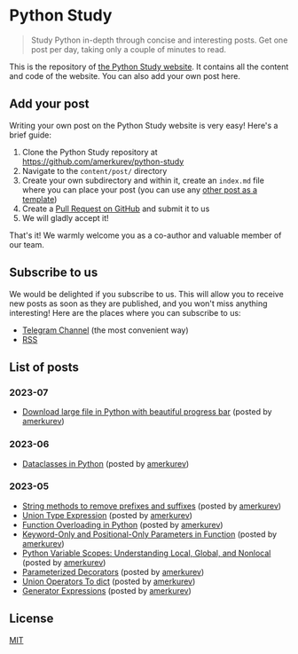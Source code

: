 # Python Study
> Study Python in-depth through concise and interesting posts. Get one post per day, taking only a couple of minutes to read.

This is the repository of [the Python Study website](https://python.study/). It contains all the content and code of the website. You can also add your own post here.

## Add your post

Writing your own post on the Python Study website is very easy! Here's a brief guide:

1. Clone the Python Study repository at https://github.com/amerkurev/python-study
2. Navigate to the ```content/post/``` directory
3. Create your own subdirectory and within it, create an ```index.md``` file where you can place your post (you can use any [other post as a template](https://github.com/amerkurev/python-study/tree/master/content/post))
4. Create a [Pull Request on GitHub](https://docs.github.com/en/pull-requests/collaborating-with-pull-requests/proposing-changes-to-your-work-with-pull-requests/creating-a-pull-request) and submit it to us
5. We will gladly accept it!

That's it! We warmly welcome you as a co-author and valuable member of our team.

## Subscribe to us

We would be delighted if you subscribe to us. This will allow you to receive new posts as soon as they are published, and you won't miss anything interesting! 
Here are the places where you can subscribe to us:

- [Telegram Channel](https://t.me/pystudy) (the most convenient way)
- [RSS](https://python.study/index.xml)

## List of posts

### 2023-07
- [Download large file in Python with beautiful progress bar](https://python.study/p/download-large-file-in-python-with-progress-bar/) (posted by [amerkurev](https://github.com/amerkurev/))

### 2023-06
- [Dataclasses in Python](https://python.study/p/dataclasses-in-python/) (posted by [amerkurev](https://github.com/amerkurev/))

### 2023-05
- [String methods to remove prefixes and suffixes](https://python.study/p/string-methods-to-remove-prefixes-suffixes/) (posted by [amerkurev](https://github.com/amerkurev/))
- [Union Type Expression](https://python.study/p/union-type-expr-in-python/) (posted by [amerkurev](https://github.com/amerkurev/))
- [Function Overloading in Python](https://python.study/p/function-overloading-in-python/) (posted by [amerkurev](https://github.com/amerkurev/))
- [Keyword-Only and Positional-Only Parameters in Function](https://python.study/p/keyword-and-positional-only-params-in-func/) (posted by [amerkurev](https://github.com/amerkurev/))
- [Python Variable Scopes: Understanding Local, Global, and Nonlocal](https://python.study/p/variable-scopes-local-global-nonlocal/) (posted by [amerkurev](https://github.com/amerkurev/))
- [Parameterized Decorators](https://python.study/p/parameterized-decorators/) (posted by [amerkurev](https://github.com/amerkurev/))
- [Union Operators To dict](https://python.study/p/union-operators-to-dict/) (posted by [amerkurev](https://github.com/amerkurev/))
- [Generator Expressions](https://python.study/p/generator-expressions/) (posted by [amerkurev](https://github.com/amerkurev/))

## License

[MIT](LICENSE)
